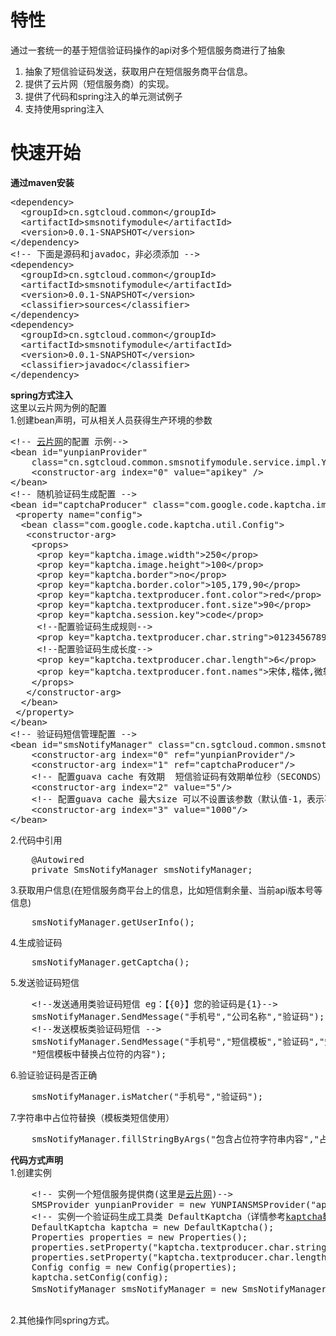 # 特性 #
通过一套统一的基于短信验证码操作的api对多个短信服务商进行了抽象<br/>
1. 抽象了短信验证码发送，获取用户在短信服务商平台信息。<br/>
2. 提供了云片网（短信服务商）的实现。<br/>
3. 提供了代码和spring注入的单元测试例子<br/>
4. 支持使用spring注入<br/>
# 快速开始 #
**通过maven安装**<br/>
<pre>
&lt;dependency>
  &lt;groupId>cn.sgtcloud.common&lt;/groupId>
  &lt;artifactId>smsnotifymodule&lt;/artifactId>
  &lt;version>0.0.1-SNAPSHOT&lt;/version>
&lt;/dependency>
&lt;!-- 下面是源码和javadoc，非必须添加 -->
&lt;dependency>
  &lt;groupId>cn.sgtcloud.common&lt;/groupId>
  &lt;artifactId>smsnotifymodule&lt;/artifactId>
  &lt;version>0.0.1-SNAPSHOT&lt;/version>
  &lt;classifier>sources&lt;/classifier>
&lt;/dependency>
&lt;dependency>
  &lt;groupId>cn.sgtcloud.common&lt;/groupId>
  &lt;artifactId>smsnotifymodule&lt;/artifactId>
  &lt;version>0.0.1-SNAPSHOT&lt;/version>
  &lt;classifier>javadoc&lt;/classifier>
&lt;/dependency><br/></pre>
**spring方式注入**<br/>
这里以云片网为例的配置<br/>
1.创建bean声明，可从相关人员获得生产环境的参数<br/>
<pre>
&lt;!-- <a href="http://yunpian.com" target="_blank">云片网</a>的配置 示例-->
&lt;bean id="yunpianProvider"
	class="cn.sgtcloud.common.smsnotifymodule.service.impl.YUNPIANSMSProvider">
	&lt;constructor-arg index="0" value="apikey" />
&lt;/bean>
&lt;!-- 随机验证码生成配置 -->
&lt;bean id="captchaProducer" class="com.google.code.kaptcha.impl.DefaultKaptcha">
 &lt;property name="config">
  &lt;bean class="com.google.code.kaptcha.util.Config">
   &lt;constructor-arg>
    &lt;props>
     &lt;prop key="kaptcha.image.width">250&lt;/prop>
     &lt;prop key="kaptcha.image.height">100&lt;/prop>
     &lt;prop key="kaptcha.border">no&lt;/prop>
     &lt;prop key="kaptcha.border.color">105,179,90&lt;/prop>
     &lt;prop key="kaptcha.textproducer.font.color">red&lt;/prop>
     &lt;prop key="kaptcha.textproducer.font.size">90&lt;/prop>
     &lt;prop key="kaptcha.session.key">code&lt;/prop>
     &lt;!--配置验证码生成规则-->
     &lt;prop key="kaptcha.textproducer.char.string">0123456789&lt;/prop>
     &lt;!--配置验证码生成长度-->
     &lt;prop key="kaptcha.textproducer.char.length">6&lt;/prop>
     &lt;prop key="kaptcha.textproducer.font.names">宋体,楷体,微软雅黑&lt;/prop>
    &lt;/props>
   &lt;/constructor-arg>
  &lt;/bean>
 &lt;/property>
&lt;/bean>
&lt;!-- 验证码短信管理配置 -->
&lt;bean id="smsNotifyManager" class="cn.sgtcloud.common.smsnotifymodule.service.manager.SmsNotifyManager">
	&lt;constructor-arg index="0" ref="yunpianProvider"/>
	&lt;constructor-arg index="1" ref="captchaProducer"/>
	&lt;!-- 配置guava cache 有效期  短信验证码有效期单位秒（SECONDS） -->
	&lt;constructor-arg index="2" value="5"/>
	&lt;!-- 配置guava cache 最大size 可以不设置该参数（默认值-1，表示不进行限制最大值）-->
	&lt;constructor-arg index="3" value="1000"/>
&lt;/bean>
</pre>
2.代码中引用
<pre>
	@Autowired
	private SmsNotifyManager smsNotifyManager;
</pre>
3.获取用户信息(在短信服务商平台上的信息，比如短信剩余量、当前api版本号等信息)
<pre>
	smsNotifyManager.getUserInfo();
</pre>
4.生成验证码
<pre>
    smsNotifyManager.getCaptcha();
</pre>
5.发送验证码短信
<pre>
    &lt;!--发送通用类验证码短信 eg：【{0}】您的验证码是{1}-->
    smsNotifyManager.SendMessage("手机号","公司名称","验证码");
    &lt;!--发送模板类验证码短信 -->
    smsNotifyManager.SendMessage("手机号","短信模板","验证码","短信模板中占位符正则表达式",<br>    "短信模板中替换占位符的内容");
</pre>
6.验证验证码是否正确
<pre>
    smsNotifyManager.isMatcher("手机号","验证码");
</pre>
7.字符串中占位符替换（模板类短信使用）
<pre>
    smsNotifyManager.fillStringByArgs("包含占位符字符串内容","占位符正则表达式","要替换占位符的字符串");
</pre>
**代码方式声明<br/>**
1.创建实例<br>
  <pre>
    &lt;!-- 实例一个短信服务提供商(这里是<a href="http://yunpian.com" target="_blank">云片网</a>)-->
    SMSProvider yunpianProvider = new YUNPIANSMSProvider("apikey");
    &lt;!-- 实例一个验证码生成工具类 DefaultKaptcha（详情参考<a href="https://github.com/axet/kaptcha" target="_blank">kaptcha教程</a>）-->
    DefaultKaptcha kaptcha = new DefaultKaptcha();
    Properties properties = new Properties();
    properties.setProperty("kaptcha.textproducer.char.string", "0123456789");
    properties.setProperty("kaptcha.textproducer.char.length", "6");
    Config config = new Config(properties);
    kaptcha.setConfig(config);
    SmsNotifyManager smsNotifyManager = new SmsNotifyManager(yunpianProvider,kaptcha,"短信有效期时间");
  </pre> 
2.其他操作同spring方式。